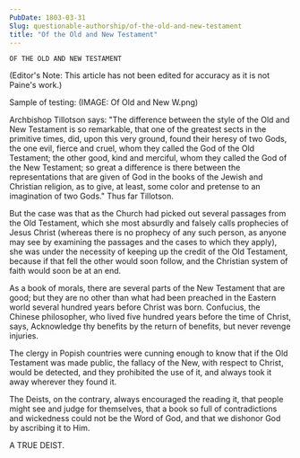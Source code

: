 ```yaml
---
PubDate: 1803-03-31
Slug: questionable-authorship/of-the-old-and-new-testament
title: "Of the Old and New Testament"
---
```


    OF THE OLD AND NEW TESTAMENT
   
   (Editor's Note: This article has not been edited for accuracy as it is not Paine's work.)
   
   Sample of testing: (IMAGE: Of Old and New W.png)
   
   Archbishop Tillotson says: "The difference between the style of the Old
   and New Testament is so remarkable, that one of the greatest sects in the
   primitive times, did, upon this very ground, found their heresy of two
   Gods, the one evil, fierce and cruel, whom they called the God of the Old
   Testament; the other good, kind and merciful, whom they called the God of
   the New Testament; so great a difference is there between the
   representations that are given of God in the books of the Jewish and
   Christian religion, as to give, at least, some color and pretense to an
   imagination of two Gods." Thus far Tillotson.

   But the case was that as the Church had picked out several passages from
   the Old Testament, which she most absurdly and falsely calls prophecies of
   Jesus Christ (whereas there is no prophecy of any such person, as anyone
   may see by examining the passages and the cases to which they apply), she
   was under the necessity of keeping up the credit of the Old Testament,
   because if that fell the other would soon follow, and the Christian system
   of faith would soon be at an end.

   As a book of morals, there are several parts of the New Testament that are
   good; but they are no other than what had been preached in the Eastern
   world several hundred years before Christ was born. Confucius, the Chinese
   philosopher, who lived five hundred years before the time of Christ, says,
   Acknowledge thy benefits by the return of benefits, but never revenge
   injuries.

   The clergy in Popish countries were cunning enough to know that if the Old
   Testament was made public, the fallacy of the New, with respect to Christ,
   would be detected, and they prohibited the use of it, and always took it
   away wherever they found it.

   The Deists, on the contrary, always encouraged the reading it, that people
   might see and judge for themselves, that a book so full of contradictions
   and wickedness could not be the Word of God, and that we dishonor God by
   ascribing it to Him.

   A TRUE DEIST.
